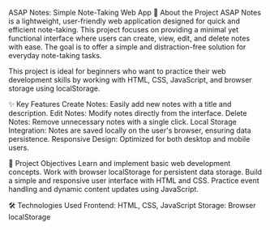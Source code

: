 ASAP Notes: Simple Note-Taking Web App
📖 About the Project
ASAP Notes is a lightweight, user-friendly web application designed for quick and efficient note-taking. This project focuses on providing a minimal yet functional interface where users can create, view, edit, and delete notes with ease. The goal is to offer a simple and distraction-free solution for everyday note-taking tasks.

This project is ideal for beginners who want to practice their web development skills by working with HTML, CSS, JavaScript, and browser storage using localStorage.

✨ Key Features
Create Notes: Easily add new notes with a title and description.
Edit Notes: Modify notes directly from the interface.
Delete Notes: Remove unnecessary notes with a single click.
Local Storage Integration: Notes are saved locally on the user's browser, ensuring data persistence.
Responsive Design: Optimized for both desktop and mobile users.

🎯 Project Objectives
Learn and implement basic web development concepts.
Work with browser localStorage for persistent data storage.
Build a simple and responsive user interface with HTML and CSS.
Practice event handling and dynamic content updates using JavaScript.

🛠️ Technologies Used
Frontend: HTML, CSS, JavaScript
Storage: Browser localStorage

